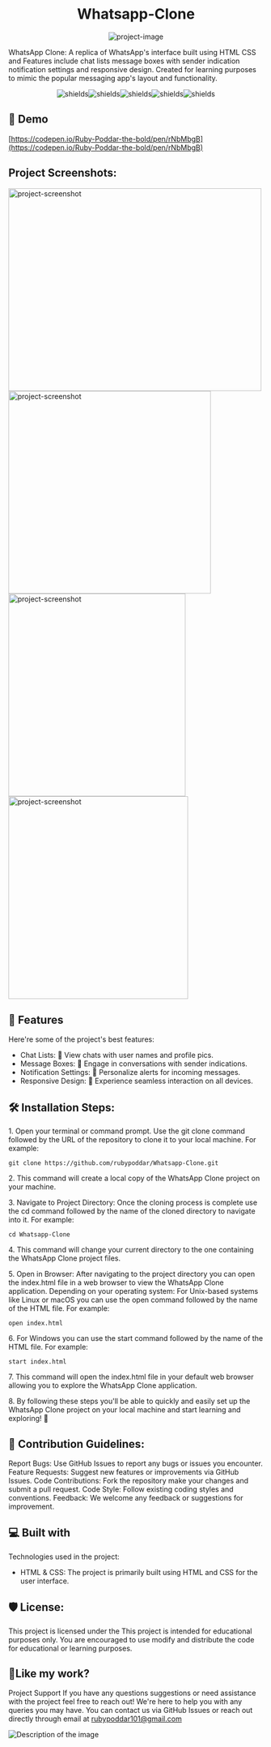 <h1 align="center" id="title">Whatsapp-Clone</h1>

<p align="center"><img src="https://deeplor.s3.us-west-2.amazonaws.com/matting_original/2024/03/18/ac7ab0dc7886418abbaea6cd8703d636.jpg?X-Amz-Algorithm=AWS4-HMAC-SHA256&amp;X-Amz-Date=20240318T152120Z&amp;X-Amz-SignedHeaders=host&amp;X-Amz-Expires=10800&amp;X-Amz-Credential=AKIAROYXHKZUSZONTWIG%2F20240318%2Fus-west-2%2Fs3%2Faws4_request&amp;X-Amz-Signature=89bf4041990aa2a631875ce033d24e04acebf960c5fd1d10f8dc69bcbd3dcaca" alt="project-image"></p>

<p id="description">WhatsApp Clone: A replica of WhatsApp's interface built using HTML CSS and Features include chat lists message boxes with sender indication notification settings and responsive design. Created for learning purposes to mimic the popular messaging app's layout and functionality.</p>

<p align="center"><img src="https://cdn-icons-png.flaticon.com/128/1959/1959460.png" alt="shields"><img src="https://cdn-icons-png.flaticon.com/128/1959/1959455.png" alt="shields"><img src="https://cdn-icons-png.flaticon.com/128/3227/3227076.png" alt="shields"><img src="https://cdn-icons-png.flaticon.com/128/2655/2655537.png" alt="shields"><img src="https://cdn-icons-png.flaticon.com/128/7645/7645279.png" alt="shields"></p>

<h2>🚀 Demo</h2>

[https://codepen.io/Ruby-Poddar-the-bold/pen/rNbMbgB](https://codepen.io/Ruby-Poddar-the-bold/pen/rNbMbgB)

<h2>Project Screenshots:</h2>

<img src="https://deeplor.s3.us-west-2.amazonaws.com/matting_preview/2024/03/18/f2baa57f4d6d49689b4c8375bb5ddb02.png?X-Amz-Algorithm=AWS4-HMAC-SHA256&amp;X-Amz-Date=20240318T152120Z&amp;X-Amz-SignedHeaders=host&amp;X-Amz-Expires=10799&amp;X-Amz-Credential=AKIAROYXHKZUSZONTWIG%2F20240318%2Fus-west-2%2Fs3%2Faws4_request&amp;X-Amz-Signature=533dc9f4b8f3c3a2e62bedeb3114432de213ffde1285eb48d5cee5837c9a1e07" alt="project-screenshot" width="500" height="400/">

<img src="https://media0.giphy.com/media/v1.Y2lkPTc5MGI3NjExdzYxb3F2M3F0eHgxeHdyZXZ0dWl6N2loNmV2cjJ5b3BsbTU4bXJlciZlcD12MV9pbnRlcm5hbF9naWZfYnlfaWQmY3Q9Zw/137EaR4vAOCn1S/giphy.gif" alt="project-screenshot" width="400" height="400/">

<img src="https://cdn.gencraft.com/prod/user/04f3f815-9110-4421-b8c6-0a5efccc9e04/361b821a-9d18-4fd5-9653-d6790cfce570/image/image1_0.jpg?Expires=1710863848&amp;Signature=gYrsybGdipvhK-GMrmlecVzUvYVCiibZvfIns3Vof583gT0tAMPet4zIguqNqMUy4VQ2XPwq0zCET0bg1PqnASGfl~1Vk7uxzmT~nqfNJwV92tcO82imUn4cgnpxiOlZKqx7~PZYTNG-awNha0jY9vwBltpl7k6-4a7DIR-R8uxVCNv66j~y~xoeE3PEQd6MZ4hIOhGCuXssq3Xc-y8IVtFmUgYWE6XsdFb7SJLdpgaWYrxaf854kkZwj8iLn94K~GhzVbCehojfrX7IF-rCXkT1W13g7PRRukwp~rRcpArDOoTPftAgISUMN5lME~y32WGmSproUsiaPDvcI7kapg__&amp;Key-Pair-Id=K3RDDB1TZ8BHT8" alt="project-screenshot" width="350" height="400/">

<img src="https://media2.giphy.com/media/v1.Y2lkPTc5MGI3NjExa2JneTVyaThpanc4dmVrNmZpMXdsZ2R3eThoZXdwMXFkdzkzcTBwZSZlcD12MV9pbnRlcm5hbF9naWZfYnlfaWQmY3Q9Zw/fhAwk4DnqNgw8/giphy.gif" alt="project-screenshot" width="355" height="400/">

  
  
<h2>🧐 Features</h2>

Here're some of the project's best features:

*   Chat Lists: 📝 View chats with user names and profile pics.
*   Message Boxes: 💬 Engage in conversations with sender indications.
*   Notification Settings: 🔔 Personalize alerts for incoming messages.
*   Responsive Design: 📱 Experience seamless interaction on all devices.

<h2>🛠️ Installation Steps:</h2>

<p>1. Open your terminal or command prompt. Use the git clone command followed by the URL of the repository to clone it to your local machine. For example:</p>

```
git clone https://github.com/rubypoddar/Whatsapp-Clone.git
```

<p>2. This command will create a local copy of the WhatsApp Clone project on your machine.</p>

<p>3. Navigate to Project Directory: Once the cloning process is complete use the cd command followed by the name of the cloned directory to navigate into it. For example:</p>

```
cd Whatsapp-Clone
```

<p>4. This command will change your current directory to the one containing the WhatsApp Clone project files.</p>

<p>5. Open in Browser: After navigating to the project directory you can open the index.html file in a web browser to view the WhatsApp Clone application. Depending on your operating system: For Unix-based systems like Linux or macOS you can use the open command followed by the name of the HTML file. For example:</p>

```
open index.html
```

<p>6. For Windows you can use the start command followed by the name of the HTML file. For example:</p>

```
start index.html
```

<p>7. This command will open the index.html file in your default web browser allowing you to explore the WhatsApp Clone application.</p>

<p>8. By following these steps you'll be able to quickly and easily set up the WhatsApp Clone project on your local machine and start learning and exploring! 🚀</p>

<h2>🍰 Contribution Guidelines:</h2>

Report Bugs: Use GitHub Issues to report any bugs or issues you encounter. Feature Requests: Suggest new features or improvements via GitHub Issues. Code Contributions: Fork the repository make your changes and submit a pull request. Code Style: Follow existing coding styles and conventions. Feedback: We welcome any feedback or suggestions for improvement.

  
  
<h2>💻 Built with</h2>

Technologies used in the project:

*   HTML & CSS: The project is primarily built using HTML and CSS for the user interface.

<h2>🛡️ License:</h2>

This project is licensed under the This project is intended for educational purposes only. You are encouraged to use modify and distribute the code for educational or learning purposes.

<h2>💖Like my work?</h2>

Project Support If you have any questions suggestions or need assistance with the project feel free to reach out! We're here to help you with any queries you may have. You can contact us via GitHub Issues or reach out directly through email at rubypoddar101@gmail.com<p><img src="https://media0.giphy.com/media/9vSOecGRQ0lGEIhcFd/giphy360p.mp4?cid=ecf05e4798vg9dxrfhb9yppyb9gh2cwfhekdud5ompgcsai3&amp;ep=v1_videos_related&amp;rid=giphy360p.mp4&amp;ct=v" alt="Description of the image"></p>
